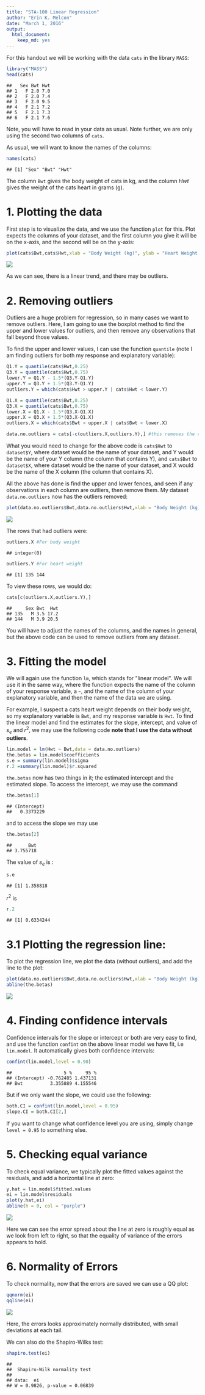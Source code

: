 ```yaml
---
title: "STA-100 Linear Regression"
author: "Erin K. Melcon"
date: "March 1, 2016"
output: 
  html_document: 
    keep_md: yes
---
```

For this handout we will be working with the data `cats` in the library `MASS`:

```r
library("MASS")
head(cats)
```

```
##   Sex Bwt Hwt
## 1   F 2.0 7.0
## 2   F 2.0 7.4
## 3   F 2.0 9.5
## 4   F 2.1 7.2
## 5   F 2.1 7.3
## 6   F 2.1 7.6
```
Note, you will have to read in your data as usual.  Note further, we are only using the second two columns of `cats`.  

As usual, we will want to know the names of the columns:

```r
names(cats)
```

```
## [1] "Sex" "Bwt" "Hwt"
```
The column `Bwt` gives the body weight of cats in kg, and the column $Hwt$ gives the weight of the cats heart in grams (g).

# 1. Plotting the data
First step is to visualize the data, and we use the function `plot` for this.  Plot expects the columns of your dataset, and the first column you give it will be on the x-axis, and the second will be on the y-axis:

```r
plot(cats$Bwt,cats$Hwt,xlab = "Body Weight (kg)", ylab = "Heart Weight (g)",main = "Relationship Between Body and Heart Weight")
```

![](STA-100-R-Handout-Week-10-Linear-Regression-Handout_files/figure-html/unnamed-chunk-3-1.png)<!-- -->

As we can see, there is a linear trend, and there may be outliers.

# 2. Removing outliers
Outliers are a huge problem for regression, so in many cases we want to remove outliers.  Here, I am going to use the boxplot method to find the upper and lower values for outliers, and then remove any observations that fall beyond those values.

To find the upper and lower values, I can use the function `quantile` (note I am finding outliers for both my response and explanatory variable):

```r
Q1.Y = quantile(cats$Hwt,0.25)
Q3.Y = quantile(cats$Hwt,0.75)
lower.Y = Q1.Y - 1.5*(Q3.Y-Q1.Y)
upper.Y = Q3.Y + 1.5*(Q3.Y-Q1.Y)
outliers.Y = which(cats$Hwt > upper.Y | cats$Hwt < lower.Y)

Q1.X = quantile(cats$Bwt,0.25)
Q3.X = quantile(cats$Bwt,0.75)
lower.X = Q1.X - 1.5*(Q3.X-Q1.X)
upper.X = Q3.X + 1.5*(Q3.X-Q1.X)
outliers.X = which(cats$Bwt > upper.X | cats$Bwt < lower.X)

data.no.outliers = cats[-c(outliers.X,outliers.Y),] #this removes the corresponding rows with outliers
```
What you would need to change for the above code is `cats$Hwt` to `dataset$Y`, where dataset would be the name of your dataset, and Y would be the name of your Y column (the column that contains Y), and `cats$Bwt` to `dataset$X`, where dataset would be the name of your dataset, and X would be the name of the X column (the column that contains X). 

All the above has done is find the upper and lower fences, and seen if any observations in each column are outliers, then remove them.  My dataset `data.no.outliers` now has the outliers removed:


```r
plot(data.no.outliers$Bwt,data.no.outliers$Hwt,xlab = "Body Weight (kg)", ylab = "Heart Weight (g)",main = "Relationship Between Body and Heart Weight")
```

![](STA-100-R-Handout-Week-10-Linear-Regression-Handout_files/figure-html/unnamed-chunk-5-1.png)<!-- -->

The rows that had outliers were:

```r
outliers.X #For body weight
```

```
## integer(0)
```

```r
outliers.Y #For heart weight
```

```
## [1] 135 144
```
To view these rows, we would do:


```r
cats[c(outliers.X,outliers.Y),]
```

```
##     Sex Bwt  Hwt
## 135   M 3.5 17.2
## 144   M 3.9 20.5
```

You will have to adjust the names of the columns, and the names in general, but the above code can be used to remove outliers from any dataset.

# 3. Fitting the model
We will again use the function `lm`, which stands for "linear model".  We will use it in the same way, where the function expects the name of the column of your response variable, a `~`, and the name of the column of your explanatory variable, and then the name of the data we are using.

For example, I suspect a cats heart weight depends on their body weight, so my explanatory variable is `Bwt`, and my response variable is `Hwt`.  To find the linear model and find the estimates for the slope, intercept, and value of $s_e$ and $r^2$, we may use the following code **note that I use the data without outliers**.

```r
lin.model = lm(Hwt ~ Bwt,data = data.no.outliers)
the.betas = lin.model$coefficients
s.e = summary(lin.model)$sigma
r.2 =summary(lin.model)$r.squared 
```

`the.betas` now has two things in it; the estimated intercept and the estimated slope.  To access the intercept, we may use the command

```r
the.betas[1]
```

```
## (Intercept) 
##   0.3373229
```
and to access the slope we may use

```r
the.betas[2]
```

```
##      Bwt 
## 3.755718
```

The value of $s_e$ is : 

```r
s.e
```

```
## [1] 1.358818
```
$r^2$ is

```r
r.2
```

```
## [1] 0.6334244
```

# 3.1 Plotting the regression line:
To plot the regression line, we plot the data (without outliers), and add the line to the plot:

```r
plot(data.no.outliers$Bwt,data.no.outliers$Hwt,xlab = "Body Weight (kg)", ylab = "Heart Weight (g)",main = "Relationship Between Body and Heart Weight")
abline(the.betas)
```

![](STA-100-R-Handout-Week-10-Linear-Regression-Handout_files/figure-html/unnamed-chunk-13-1.png)<!-- -->
# 4. Finding confidence intervals
Confidence intervals for the slope or intercept or both are very easy to find, and use the function `confint` on the above linear model we have fit, i.e `lin.model`.  It automatically gives both confidence intervals:

```r
confint(lin.model,level = 0.90)
```

```
##                   5 %     95 %
## (Intercept) -0.762485 1.437131
## Bwt          3.355889 4.155546
```
But if we only want the slope, we could use the following:


```r
both.CI = confint(lin.model,level = 0.95)
slope.CI = both.CI[2,]
```
If you want to change what confidence level you are using, simply change `level = 0.95` to something else.  

# 5. Checking equal variance
To check equal variance, we typically plot the fitted values against the residuals, and add a horizontal line at zero:

```r
y.hat = lin.model$fitted.values
ei = lin.model$residuals
plot(y.hat,ei)
abline(h = 0, col = "purple")
```

![](STA-100-R-Handout-Week-10-Linear-Regression-Handout_files/figure-html/unnamed-chunk-16-1.png)<!-- -->

Here we can see the error spread about the line at zero is roughly equal as we look from left to right, so that the equality of variance of the errors appears to hold.

# 6. Normality of Errors
To check normality, now that the errors are saved we can use a QQ plot:

```r
qqnorm(ei)
qqline(ei)
```

![](STA-100-R-Handout-Week-10-Linear-Regression-Handout_files/figure-html/unnamed-chunk-17-1.png)<!-- -->

Here, the errors looks approximately normally distributed, with small deviations at each tail.

We can also do the Shapiro-Wilks test:


```r
shapiro.test(ei)
```

```
## 
## 	Shapiro-Wilk normality test
## 
## data:  ei
## W = 0.9826, p-value = 0.06839
```
